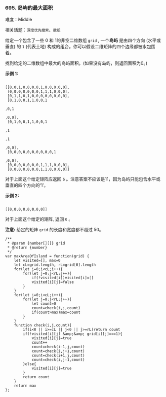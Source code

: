 ### 695. 岛屿的最大面积

难度：Middle

相关话题：`深度优先搜索`、`数组`

给定一个包含了一些 0 和 1的非空二维数组 `grid` , 一个**岛屿** 是由四个方向 (水平或垂直) 的 `1` (代表土地) 构成的组合。你可以假设二维矩阵的四个边缘都被水包围着。



找到给定的二维数组中最大的岛屿面积。(如果没有岛屿，则返回面积为0。)



**示例 1:** 



```

[[0,0,1,0,0,0,0,1,0,0,0,0,0],
 [0,0,0,0,0,0,0,1,1,1,0,0,0],
 [0,1,1,0,1,0,0,0,0,0,0,0,0],
 [0,1,0,0,1,1,0,0,1

,0,1

,0,0],
 [0,1,0,0,1,1,0,0,1

,1

,1

,0,0],
 [0,0,0,0,0,0,0,0,0,0,1

,0,0],
 [0,0,0,0,0,0,0,1,1,1,0,0,0],
 [0,0,0,0,0,0,0,1,1,0,0,0,0]]
```


对于上面这个给定矩阵应返回 `6` 。注意答案不应该是11，因为岛屿只能包含水平或垂直的四个方向的&lsquo;1&rsquo;。



**示例 2:** 



```

[[0,0,0,0,0,0,0,0]]
```


对于上面这个给定的矩阵, 返回 `0` 。



**注意:** 给定的矩阵 `grid` 的长度和宽度都不超过 50。


```
/**
 * @param {number[][]} grid
 * @return {number}
 */
var maxAreaOfIsland = function(grid) {
    let visited=[], max=0
    let cL=grid.length, rL=grid[0].length
    for(let i=0;i<cL;i++){
        for(let j=0;j<rL;j++){
            if(!visited[i])visited[i]=[]
            visited[i][j]=false
        }
    }
    for(let i=0;i<cL;i++){
        for(let j=0;j<rL;j++){
            let count=0
            count=check(i,j,count)
            if(count>max)max=count
        }
    }
    function check(i,j,count){
        if(i<0 || i>=cL || j<0 || j>=rL)return count
        if(!visited[i][j] &amp;&amp; grid[i][j]===1){
            visited[i][j]=true
            count++
            count=check(i-1,j,count)
            count=check(i,j+1,count)
            count=check(i+1,j,count)
            count=check(i,j-1,count)
        }else{
            visited[i][j]=true
        }
        return count
    }
    return max
};
```

